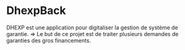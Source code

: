 # DhexpBack
DHEXP est une application pour digitaliser la gestion de système de garantie.
⇒ Le but de ce projet est de traiter plusieurs demandes de garanties des gros financements.
